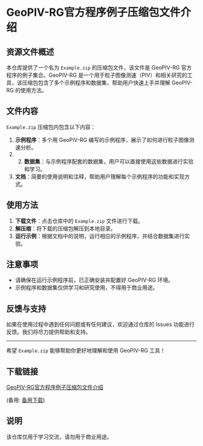 # GeoPIV-RG官方程序例子压缩包文件介绍

## 资源文件概述

本仓库提供了一个名为 `Example.zip` 的压缩包文件，该文件是 GeoPIV-RG 官方程序的例子集合。GeoPIV-RG 是一个用于粒子图像测速（PIV）和相关研究的工具，该压缩包包含了多个示例程序和数据集，帮助用户快速上手并理解 GeoPIV-RG 的使用方法。

## 文件内容

`Example.zip` 压缩包内包含以下内容：

1. **示例程序**：多个用 GeoPiV-RG 编写的示例程序，展示了如何进行粒子图像测速分析。
2. 2. **数据集**：与示例程序配套的数据集，用户可以直接使用这些数据进行实验和学习。
3. **文档**：简要的使用说明和注释，帮助用户理解每个示例程序的功能和实现方式。

## 使用方法

1. **下载文件**：点击仓库中的 `Example.zip` 文件进行下载。
2. **解压缩**：将下载的压缩包解压到本地目录。
3. **运行示例**：根据文档中的说明，运行相应的示例程序，并结合数据集进行实验。

## 注意事项

- 请确保在运行示例程序前，已正确安装并配置好 GeoPIV-RG 环境。
- 示例程序和数据集仅供学习和研究使用，不得用于商业用途。

## 反馈与支持

如果在使用过程中遇到任何问题或有任何建议，欢迎通过仓库的 Issues 功能进行反馈。我们将尽力提供帮助和支持。

---

希望 `Example.zip` 能够帮助你更好地理解和使用 GeoPIV-RG 工具！

## 下载链接
[GeoPIV-RG官方程序例子压缩包文件介绍](https://pan.quark.cn/s/3e576635a45b) 

(备用: [备用下载](https://pan.baidu.com/s/1z0jlkdHqUg3IzG0UzdkTMA?pwd=1234))

## 说明

该仓库仅用于学习交流，请勿用于商业用途。
